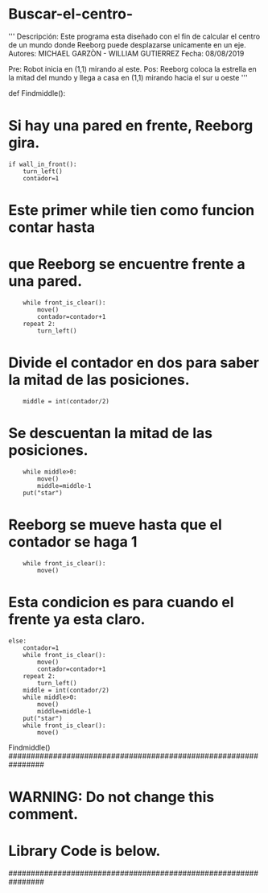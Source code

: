 # Buscar-el-centro-
'''
Descripción: Este programa esta diseñado con el fin de 
calcular el centro de un mundo donde Reeborg puede 
desplazarse unicamente en un eje.
Autores: MICHAEL GARZÒN - WILLIAM GUTIERREZ
Fecha: 08/08/2019

Pre: Robot inicia en (1,1) mirando al este.
Pos: Reeborg coloca la estrella en la mitad del 
mundo y llega a casa en (1,1) mirando hacia el sur 
u oeste
'''

def Findmiddle():
# Si hay una pared en frente, Reeborg gira.
    if wall_in_front():
        turn_left()
        contador=1
# Este primer while tien como funcion contar hasta
# que Reeborg se encuentre frente a una pared.
        while front_is_clear():
            move()
            contador=contador+1
        repeat 2:
            turn_left() 
# Divide el contador en dos para saber la mitad de las posiciones.
        middle = int(contador/2)
# Se descuentan la mitad de las posiciones.        
        while middle>0:
            move()
            middle=middle-1
        put("star")
# Reeborg se mueve hasta que el contador se haga 1
        while front_is_clear():
            move()
# Esta condicion es para cuando el frente ya esta claro.
    else:
        contador=1
        while front_is_clear():
            move()
            contador=contador+1  
        repeat 2:
            turn_left()            
        middle = int(contador/2)
        while middle>0:
            move()
            middle=middle-1
        put("star")
        while front_is_clear():
            move()
Findmiddle()
################################################################
# WARNING: Do not change this comment.
# Library Code is below.
################################################################
